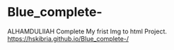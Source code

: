 # Blue_complete-
ALHAMDULIIAH Complete My frist Img to html Project.
https://hskibria.github.io/Blue_complete-/
